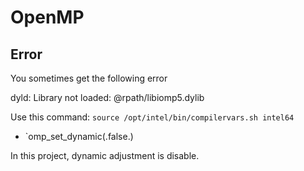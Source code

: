 # OpenMP


## Error

You sometimes get the following error

dyld: Library not loaded: @rpath/libiomp5.dylib


Use this command: `source /opt/intel/bin/compilervars.sh intel64`

* `omp_set_dynamic(.false.)

In this project, dynamic adjustment is disable.
